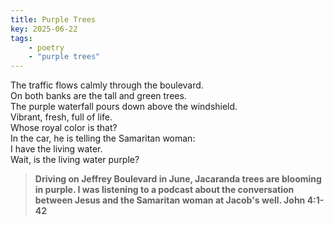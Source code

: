 ```yaml
---
title: Purple Trees
key: 2025-06-22
tags: 
    - poetry
    - "purple trees"
---
```


The traffic flows calmly through the boulevard.  
On both banks are the tall and green trees.   
The purple waterfall pours down above the windshield.   
Vibrant, fresh, full of life.   
Whose royal color is that?  
In the car, he is telling the Samaritan woman:  
I have the living water.   
Wait, is the living water purple?  


> **Driving on Jeffrey Boulevard in June, Jacaranda trees are blooming in purple. 
I was listening to a podcast about the conversation between Jesus and the Samaritan woman at Jacob's well. John 4:1-42** 


